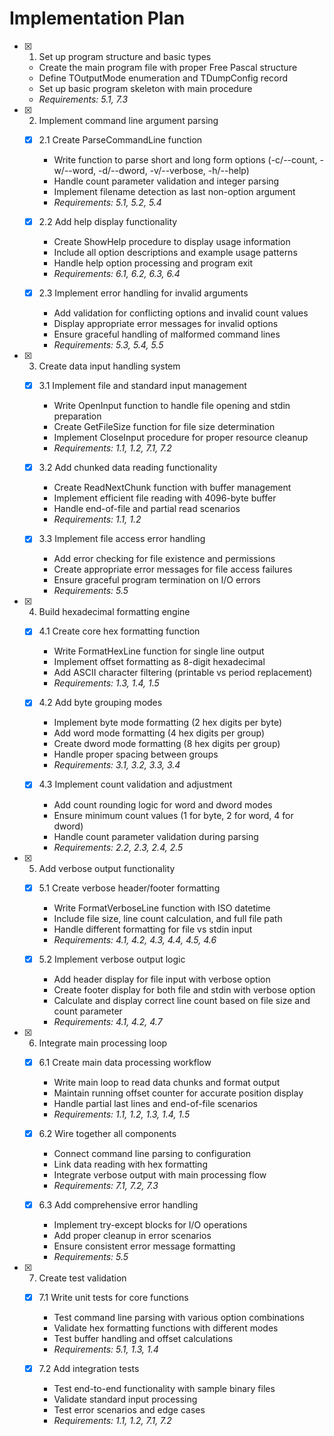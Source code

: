 # Implementation Plan

- [x] 1. Set up program structure and basic types
  - Create the main program file with proper Free Pascal structure
  - Define TOutputMode enumeration and TDumpConfig record
  - Set up basic program skeleton with main procedure
  - _Requirements: 5.1, 7.3_

- [x] 2. Implement command line argument parsing
  - [x] 2.1 Create ParseCommandLine function
    - Write function to parse short and long form options (-c/--count, -w/--word, -d/--dword, -v/--verbose, -h/--help)
    - Handle count parameter validation and integer parsing
    - Implement filename detection as last non-option argument
    - _Requirements: 5.1, 5.2, 5.4_
  
  - [x] 2.2 Add help display functionality
    - Create ShowHelp procedure to display usage information
    - Include all option descriptions and example usage patterns
    - Handle help option processing and program exit
    - _Requirements: 6.1, 6.2, 6.3, 6.4_
  
  - [x] 2.3 Implement error handling for invalid arguments
    - Add validation for conflicting options and invalid count values
    - Display appropriate error messages for invalid options
    - Ensure graceful handling of malformed command lines
    - _Requirements: 5.3, 5.4, 5.5_

- [x] 3. Create data input handling system
  - [x] 3.1 Implement file and standard input management
    - Write OpenInput function to handle file opening and stdin preparation
    - Create GetFileSize function for file size determination
    - Implement CloseInput procedure for proper resource cleanup
    - _Requirements: 1.1, 1.2, 7.1, 7.2_
  
  - [x] 3.2 Add chunked data reading functionality
    - Create ReadNextChunk function with buffer management
    - Implement efficient file reading with 4096-byte buffer
    - Handle end-of-file and partial read scenarios
    - _Requirements: 1.1, 1.2_
  
  - [x] 3.3 Implement file access error handling
    - Add error checking for file existence and permissions
    - Create appropriate error messages for file access failures
    - Ensure graceful program termination on I/O errors
    - _Requirements: 5.5_

- [x] 4. Build hexadecimal formatting engine
  - [x] 4.1 Create core hex formatting function
    - Write FormatHexLine function for single line output
    - Implement offset formatting as 8-digit hexadecimal
    - Add ASCII character filtering (printable vs period replacement)
    - _Requirements: 1.3, 1.4, 1.5_
  
  - [x] 4.2 Add byte grouping modes
    - Implement byte mode formatting (2 hex digits per byte)
    - Add word mode formatting (4 hex digits per group)
    - Create dword mode formatting (8 hex digits per group)
    - Handle proper spacing between groups
    - _Requirements: 3.1, 3.2, 3.3, 3.4_
  
  - [x] 4.3 Implement count validation and adjustment
    - Add count rounding logic for word and dword modes
    - Ensure minimum count values (1 for byte, 2 for word, 4 for dword)
    - Handle count parameter validation during parsing
    - _Requirements: 2.2, 2.3, 2.4, 2.5_

- [x] 5. Add verbose output functionality
  - [x] 5.1 Create verbose header/footer formatting
    - Write FormatVerboseLine function with ISO datetime
    - Include file size, line count calculation, and full file path
    - Handle different formatting for file vs stdin input
    - _Requirements: 4.1, 4.2, 4.3, 4.4, 4.5, 4.6_
  
  - [x] 5.2 Implement verbose output logic
    - Add header display for file input with verbose option
    - Create footer display for both file and stdin with verbose option
    - Calculate and display correct line count based on file size and count parameter
    - _Requirements: 4.1, 4.2, 4.7_

- [x] 6. Integrate main processing loop
  - [x] 6.1 Create main data processing workflow
    - Write main loop to read data chunks and format output
    - Maintain running offset counter for accurate position display
    - Handle partial last lines and end-of-file scenarios
    - _Requirements: 1.1, 1.2, 1.3, 1.4, 1.5_
  
  - [x] 6.2 Wire together all components
    - Connect command line parsing to configuration
    - Link data reading with hex formatting
    - Integrate verbose output with main processing flow
    - _Requirements: 7.1, 7.2, 7.3_
  
  - [x] 6.3 Add comprehensive error handling
    - Implement try-except blocks for I/O operations
    - Add proper cleanup in error scenarios
    - Ensure consistent error message formatting
    - _Requirements: 5.5_

- [x] 7. Create test validation
  - [x] 7.1 Write unit tests for core functions
    - Test command line parsing with various option combinations
    - Validate hex formatting functions with different modes
    - Test buffer handling and offset calculations
    - _Requirements: 5.1, 1.3, 1.4_
  
  - [x] 7.2 Add integration tests
    - Test end-to-end functionality with sample binary files
    - Validate standard input processing
    - Test error scenarios and edge cases
    - _Requirements: 1.1, 1.2, 7.1, 7.2_
